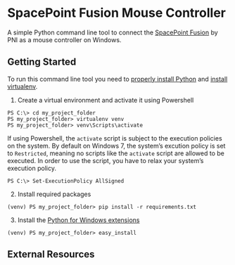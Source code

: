 # SpacePoint Fusion Mouse Controller

A simple Python command line tool to connect the [SpacePoint Fusion](http://www.pnicorp.com/markets/gaming) by PNI as a mouse controller on Windows.

## Getting Started

To run this command line tool you need to [properly install Python](http://docs.python-guide.org/en/latest/starting/install/win/) and [install virtualenv](http://virtualenv.readthedocs.org/en/latest/index.html).

1. Create a virtual environment and activate it using Powershell

```
PS C:\> cd my_project_folder
PS my_project_folder> virtualenv venv
PS my_project_folder> venv\Scripts\activate
```

If using Powershell, the `activate` script is subject to the execution policies on the system. By default on Windows 7, the system’s excution policy is set to `Restricted`, meaning no scripts like the `activate` script are allowed to be executed. In order to use the script, you have to relax your system’s execution policy.

```PS C:\> Set-ExecutionPolicy AllSigned```

2. Install required packages

```(venv) PS my_project_folder> pip install -r requirements.txt```

3. Install the [Python for Windows extensions](http://sourceforge.net/projects/pywin32/files/)

```(venv) PS my_project_folder> easy_install```

## External Resources